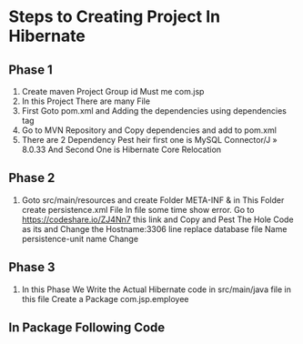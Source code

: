 # Steps to Creating Project In Hibernate 

## Phase 1 

1)	Create maven Project Group id Must me com.jsp	
2)	In this Project There are many File 
3)	First Goto pom.xml and Adding the dependencies using dependencies tag 
4)	Go to MVN Repository and Copy dependencies and add to pom.xml 
5)	There are 2 Dependency Pest heir first one is MySQL Connector/J » 8.0.33
And Second One is Hibernate Core Relocation

## Phase 2

1)	Goto src/main/resources and create Folder META-INF & in This Folder create persistence.xml File In file some time show error. Go to https://codeshare.io/ZJ4Nn7 this link and Copy and Pest The Hole Code as its and Change the Hostname:3306 line replace database file Name  persistence-unit name Change

## Phase 3

1)	In this Phase We Write the Actual Hibernate code in src/main/java file in this file Create a Package com.jsp.employee 
## In Package Following Code





